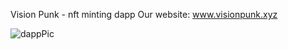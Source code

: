 Vision Punk - nft minting dapp
Our website: www.visionpunk.xyz


![dappPic](https://user-images.githubusercontent.com/9402604/136259570-854dc466-bba7-402a-929b-da1f5c3868b7.PNG)
